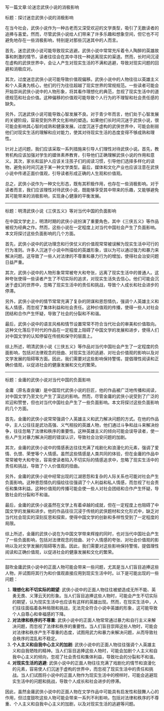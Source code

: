 写一篇文章:论迷恋武侠小说的消极影响

标题：探讨迷恋武侠小说的消极影响

在当今社会，武侠小说作为一种古老而又深受欢迎的文学类型，吸引了无数读者的追捧与喜爱。然而，尽管武侠小说给人们带来了许多乐趣和想象空间，但它也不可避免地存在一些消极影响，特别是对那些沉迷其中的人而言。

首先，迷恋武侠小说可能导致现实逃避。武侠小说中常常充斥着令人陶醉的英雄故事和刺激的情节，读者往往会在其中寻找一种逃离现实的渠道。然而，长时间沉浸在虚构的武侠世界中，会让人产生对现实生活的不满和逃避，导致对现实问题的回避和消极应对。

其次，过度迷恋武侠小说可能导致价值观偏移。武侠小说中的人物往往以英雄主义和个人英勇为核心，他们的行为往往超越了现实世界的常规规范。一些读者可能会开始崇尚武侠小说中的人物形象，将其看作理想化的典范，忽视了现实生活中的道德规范和社会价值。这种偏移的价值观可能导致个人行为的不理智和社会责任感的缺失。

另外，沉迷武侠小说可能导致心智发展不良。对于青少年而言，他们处于心智发展的关键阶段，容易受到外界文化影响的塑造。如果他们长时间沉迷于武侠小说，很可能会影响其心智的成熟和健康发展。过度沉迷于虚构的武侠世界中，可能会削弱他们对现实生活的理解和应对能力，使其对待现实生活的态度变得不够成熟和理性。

针对上述问题，我们应该采取一系列措施来引导人们理性对待武侠小说。首先，教育机构应该加强对学生的媒体素养教育，引导他们正确理解武侠小说的作用和意义。其次，家长和监护人应该关注孩子们的阅读习惯，引导他们选择多样化的读物，避免长时间沉迷于某一种文学类型。最后，媒体和文化产业也应该注意在武侠小说中传递正面价值观，引导读者形成正确的人生观和价值观。

总之，武侠小说作为一种文化形态，既有其积极作用，也存在一些消极影响。对于读者而言，我们应该理性对待武侠小说，既能够享受其中带来的乐趣，又能够避免其可能带来的消极影响，实现身心健康的平衡发展。



---

标题：明清武侠小说《三侠五义》等对当代中国的负面影响

在中国文学史上，明清时期的武侠小说扮演了重要角色，其中《三侠五义》等作品被视为经典之作。然而，这些小说在一定程度上对当代中国社会产生了负面影响。本文将探讨这些负面影响的几个方面。

首先，武侠小说中的武功理念和行侠仗义的价值观常常被误解为现实生活中可行的行为准则。许多人沉迷于小说中所描绘的英雄形象，误以为可以通过强力和暴力来解决问题。这导致了一些人对法律的不尊重和暴力行为的增加，使得社会治安问题日益严重。

其次，武侠小说中的人物形象常常被夸大和夸张，远离了现实生活中的普通人。这种夸张使得一些读者产生了不切实际的追求，对现实生活失去信心。他们可能会沉迷于虚幻的世界中，忽略了现实生活中的责任和挑战，导致个人成长和社会进步的停滞。

另外，武侠小说中的情节常常充满了复杂的阴谋和恩怨情仇，强调个人英雄主义和私人情感，而忽视了集体利益和社会责任。这种价值观的传播，使得一些人对社会团结和合作产生怀疑，导致了社会的分裂和不和谐。

最后，武侠小说中的语言风格和情节设置常常不符合当代社会的审美和价值取向。这种文化落后于时代的作品在一定程度上阻碍了中国文学的发展和进步，使得人们对中国文学的认知停留在传统和保守的层面上。

综上所述，明清武侠小说《三侠五义》等作品对当代中国社会产生了一定程度的负面影响，包括对法律观念的扭曲、对现实生活的逃避、对社会价值观的影响以及对文学发展的阻碍等方面。因此，我们需要对这些影响保持警惕，提倡理性阅读和正确价值观，以促进社会的健康发展和文化的繁荣。

---

标题：金庸的武侠小说对当代中国的负面影响

金庸（原名查良镛）是中国现代武侠小说的巨匠，他的作品被广泛地传播和阅读，对中国文学乃至文化产生了深远的影响。然而，尽管金庸的武侠小说受到了广泛的欢迎和赞誉，但也对当代中国社会产生了一些负面影响。本文将探讨这些负面影响的几个方面。

首先，金庸的武侠小说常常强调个人英雄主义和武力解决问题的方式。在他的作品中，主人公往往是武功高强、义气相投的英雄人物，他们通过斗争和战斗来解决纷争，往往忽略了法律和秩序的重要性。这种英雄主义的倾向可能会误导读者，使一些人产生对暴力解决问题的错误认识，导致社会治安问题的加剧。

其次，金庸的武侠小说中的情感表达往往充满了戏剧化和浪漫化的元素，强调了爱情、仇恨、荣誉等个人情感。虽然这些情感是人类共同的体验，但在金庸的作品中常常被夸大和夸张，容易使读者陷入不切实际的情感追求中，忽略了现实生活中的责任和挑战，导致了个人价值观的扭曲。

另外，金庸的武侠小说中经常出现的江湖恩怨和复杂的人际关系也可能对社会产生负面影响。这种恩怨情仇的描绘往往强调了个人利益和私人情感，而忽视了社会责任和集体利益。这种价值观的传播可能会使一些人对社会团结和合作产生怀疑，导致社会的分裂和不和谐。

最后，金庸的武侠小说虽然在文学上有着卓越的成就，但在一定程度上也阻碍了中国文学的发展和进步。他的作品往往沉浸于传统的武侠题材和文化形式中，缺乏对当代社会现实的深刻反思和探索，使得中国文学的创新和多样性受到了一定程度的局限。

综上所述，金庸的武侠小说在为中国文学带来辉煌的同时，也对当代中国社会产生了一些负面影响，包括对法律观念的扭曲、对个人情感的夸张、对社会价值观的影响以及对文学发展的阻碍等方面。因此，我们需要对这些影响保持警惕，提倡理性阅读和正确价值观，以促进社会的健康发展和文化的繁荣。

---

鼓吹金庸武侠小说中的正面人物可能会带来一些问题，尤其是当人们盲目追捧这些人物，并试图将其行为和价值观直接应用到现实生活中时。以下是可能出现的一些问题：

1. **理想化和不切实际的期望**: 武侠小说中的正面人物往往被塑造成无所不能、英勇无畏、义薄云天的形象。当人们盲目追捧这些人物时，可能会产生不切实际的期望，认为现实生活中也应该有这样的英雄出现。然而，在现实生活中，人们往往面临着各种局限和挑战，无法完全符合小说中英雄的形象，这可能导致个人自尊心和幸福感的下降。
2. **对法律和秩序的不尊重**: 武侠小说中的正面人物常常通过暴力和自行主义来解决问题，而忽视了法律和秩序的重要性。当人们盲目崇拜这些人物时，可能会对法律和秩序产生不尊重的态度，试图用武力和暴力来解决问题，从而导致社会秩序的混乱和不稳定。
3. **个人主义和自我中心主义的加剧**: 武侠小说中的正面人物往往强调个人英雄主义和自我牺牲的精神。当人们盲目追捧这些人物时，可能会加剧个人主义和自我中心主义的倾向，忽视了社会责任和集体利益，导致社会的分裂和不和谐。
4. **对现实生活的逃避**: 武侠小说中的正面人物往往充满了戏剧化的情节和浪漫化的元素，容易使人们沉迷于虚构的世界中，而忽视了现实生活中的责任和挑战。当人们试图将小说中的正面人物作为现实生活中的榜样时，可能会逃避现实生活中的问题和挑战，导致个人成长和社会进步的停滞。

因此，虽然金庸武侠小说中的正面人物在文学作品中可能具有启发性和鼓舞人心的作用，但过度鼓吹这些人物可能会带来一系列不利影响，包括对法律和秩序的不尊重、个人主义和自我中心主义的加剧，以及对现实生活的逃避等问题。